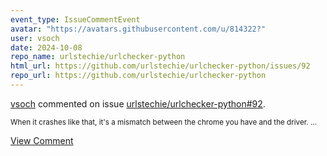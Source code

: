 ```yaml
---
event_type: IssueCommentEvent
avatar: "https://avatars.githubusercontent.com/u/814322?"
user: vsoch
date: 2024-10-08
repo_name: urlstechie/urlchecker-python
html_url: https://github.com/urlstechie/urlchecker-python/issues/92
repo_url: https://github.com/urlstechie/urlchecker-python
---
```


<a href='https://github.com/vsoch' target='_blank'>vsoch</a> commented on issue <a href='https://github.com/urlstechie/urlchecker-python/issues/92' target='_blank'>urlstechie/urlchecker-python#92</a>.

<small>When it crashes like that, it's a mismatch between the chrome you have and the driver. ...</small>

<a href='https://github.com/urlstechie/urlchecker-python/issues/92' target='_blank'>View Comment</a>